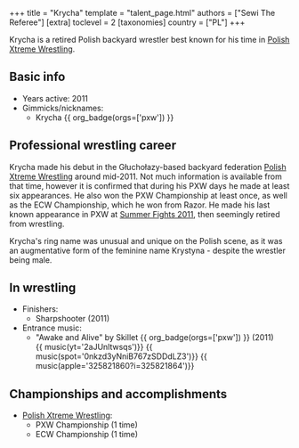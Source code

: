 +++
title = "Krycha"
template = "talent_page.html"
authors = ["Sewi The Referee"]
[extra]
toclevel = 2
[taxonomies]
country = ["PL"]
+++

Krycha is a retired Polish backyard wrestler best known for his time in [Polish Xtreme Wrestling](@/o/pxw.md).

## Basic info

* Years active: 2011
* Gimmicks/nicknames:
  - Krycha {{ org_badge(orgs=['pxw']) }}

## Professional wrestling career

Krycha made his debut in the Głuchołazy-based backyard federation [Polish Xtreme Wrestling](@/o/pxw.md) around mid-2011.
Not much information is available from that time, however it is confirmed that during his PXW days he made at least six appearances. He also won the PXW Championship at least once, as well as the ECW Championship, which he won from Razor. He made his last known appearance in PXW at [Summer Fights 2011](@/e/pxw/2011-08-20-pxw-summer-fights-2011.md), then seemingly retired from wrestling.

Krycha's ring name was unusual and unique on the Polish scene, as it was an augmentative form of the feminine name Krystyna - despite the wrestler being male.

## In wrestling

* Finishers:
  - Sharpshooter (2011)
* Entrance music:
  - "Awake and Alive" by Skillet
    {{ org_badge(orgs=['pxw']) }} (2011) <br>
    {{ music(yt='2aJUnltwsqs')}}
    {{ music(spot='0nkzd3yNniB767zSDDdLZ3')}}
    {{ music(apple='325821860?i=325821864')}}

## Championships and accomplishments

* [Polish Xtreme Wrestling](@/o/pxw.md):
  - PXW Championship (1 time)
  - ECW Championship (1 time)

